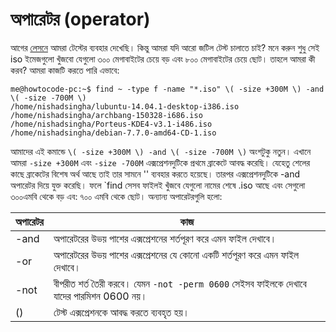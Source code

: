 # অপারেটর (operator)

আগের [লেসনে](3.5.2.1.operator.md) আমরা টেস্টের ব্যবহার দেখেছি। কিন্তু আমরা যদি আরো জটিল টেস্ট চালাতে চাই? মনে করুন শুধু সেই iso ইমেজগুলো খুঁজবো যেগুলো ৩০০ মেগাবাইটের চেয়ে বড় এবং ৮০০ মেগাবাইটের চেয়ে ছোট। তাহলে আমরা কী করব? আমরা কাজটি করতে পারি এভাবে:

```
me@howtocode-pc:~$ find ~ -type f -name "*.iso" \( -size +300M \) -and \( -size -700M \)
/home/nishadsingha/lubuntu-14.04.1-desktop-i386.iso
/home/nishadsingha/archbang-150328-i686.iso
/home/nishadsingha/Porteus-KDE4-v3.1-i486.iso
/home/nishadsingha/debian-7.7.0-amd64-CD-1.iso
```

আমাদের এই কমান্ডে `\( -size +300M \) -and \( -size -700M \)` অংশটুকু নতুন। এখানে আমরা `-size +300M` এবং `-size -700M` এক্সপ্রেশনদুটিকে প্রথমে ব্রাকেটে আবদ্ধ করেছি। যেহেতু শেলের কাছে ব্রাকেটের বিশেষ অর্থ আছে তাই তার সামনে '\' ব্যবহার করতে হয়েছে। তারপর এক্সপ্রেশনদুটিকে -and অপারেটর দিয়ে যুক্ত করেছি। ফলে `find সেসব ফাইলই খুঁজবে যেগুলো নামের শেষে .iso আছে এবং সেগুলো ৩০০এমবি থেকে বড় এব: ৭০০ এমবি থেকে ছোট। অন্যান্য অপারেটরগুলি হলো:

| অপারেটর | কাজ |
| ------- | ------------------------- |
| -and | অপারেটরের উভয় পাশের এক্সপ্রেশনের শর্তপূরণ করে এমন ফাইল দেখাবে। |
| -or | অপারেটরের উভয় পাশের এক্সপ্রেশনের যে কোনো একটি শর্তপূরণ করে এমন ফাইল দেখাবে। |
| -not | বীপরীত শর্ত তৈরী করবে। যেমন `-not -perm 0600` সেইসব ফাইলকে দেখাবে যাদের পারমিশন 0600 নয়। |
| () | টেস্ট এক্সপ্রেশনকে আবদ্ধ করতে ব্যবহৃত হয়। |